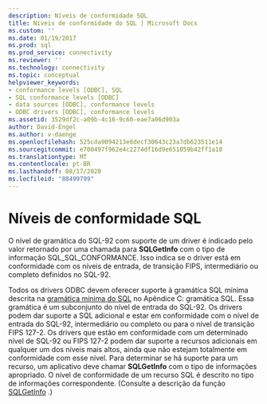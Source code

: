 ```yaml
---
description: Níveis de conformidade SQL
title: Níveis de conformidade do SQL | Microsoft Docs
ms.custom: ''
ms.date: 01/19/2017
ms.prod: sql
ms.prod_service: connectivity
ms.reviewer: ''
ms.technology: connectivity
ms.topic: conceptual
helpviewer_keywords:
- conformance levels [ODBC], SQL
- SQL conformance levels [ODBC]
- data sources [ODBC], conformance levels
- ODBC drivers [ODBC], conformance levels
ms.assetid: 3529df2c-a09b-4c16-9c60-eae7a06d903a
author: David-Engel
ms.author: v-daenge
ms.openlocfilehash: 525cda9094213e6decf30643c23a7db623511e14
ms.sourcegitcommit: e700497f962e4c2274df16d9e651059b42ff1a10
ms.translationtype: MT
ms.contentlocale: pt-BR
ms.lasthandoff: 08/17/2020
ms.locfileid: "88499799"
---
```

# <a name="sql-conformance-levels"></a>Níveis de conformidade SQL
O nível de gramática do SQL-92 com suporte de um driver é indicado pelo valor retornado por uma chamada para **SQLGetInfo** com o tipo de informação SQL_SQL_CONFORMANCE. Isso indica se o driver está em conformidade com os níveis de entrada, de transição FIPS, intermediário ou completo definidos no SQL-92.  
  
 Todos os drivers ODBC devem oferecer suporte à gramática SQL mínima descrita na [gramática mínima do SQL](../../../odbc/reference/appendixes/sql-minimum-grammar.md) no Apêndice C: gramática SQL. Essa gramática é um subconjunto do nível de entrada do SQL-92. Os drivers podem dar suporte a SQL adicional e estar em conformidade com o nível de entrada do SQL-92, intermediário ou completo ou para o nível de transição FIPS 127-2. Os drivers que estão em conformidade com um determinado nível de SQL-92 ou FIPS 127-2 podem dar suporte a recursos adicionais em qualquer um dos níveis mais altos, ainda que não estejam totalmente em conformidade com esse nível. Para determinar se há suporte para um recurso, um aplicativo deve chamar **SQLGetInfo** com o tipo de informações apropriado. O nível de conformidade de um recurso SQL é descrito no tipo de informações correspondente. (Consulte a descrição da função [SQLGetInfo](../../../odbc/reference/syntax/sqlgetinfo-function.md) .)
